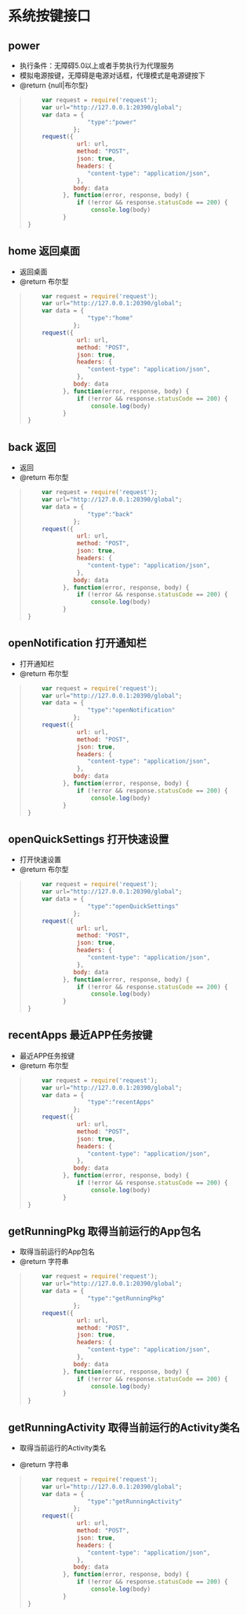# 系统按键接口

## power
* 执行条件：无障碍5.0以上或者手势执行为代理服务
* 模拟电源按键，无障碍是电源对话框，代理模式是电源键按下
* @return {null|布尔型}


> ```javascript
>     var request = require('request');
>     var url="http://127.0.0.1:20390/global";
>     var data = {
>                  "type":"power"
>              };
>     request({
>               url: url,
>               method: "POST",
>               json: true,
>               headers: {
>                  "content-type": "application/json",
>               },
>              body: data
>           }, function(error, response, body) {
>               if (!error && response.statusCode == 200) {
>                   console.log(body) 
>           }
> }
> ```


## home 返回桌面
* 返回桌面
* @return 布尔型 

> ```javascript
>     var request = require('request');
>     var url="http://127.0.0.1:20390/global";
>     var data = {
>                  "type":"home"
>              };
>     request({
>               url: url,
>               method: "POST",
>               json: true,
>               headers: {
>                  "content-type": "application/json",
>               },
>              body: data
>           }, function(error, response, body) {
>               if (!error && response.statusCode == 200) {
>                   console.log(body) 
>           }
> }
> ```


## back 返回
* 返回
* @return 布尔型 

> ```javascript
>     var request = require('request');
>     var url="http://127.0.0.1:20390/global";
>     var data = {
>                  "type":"back"
>              };
>     request({
>               url: url,
>               method: "POST",
>               json: true,
>               headers: {
>                  "content-type": "application/json",
>               },
>              body: data
>           }, function(error, response, body) {
>               if (!error && response.statusCode == 200) {
>                   console.log(body) 
>           }
> }
> ```


## openNotification 打开通知栏
* 打开通知栏
* @return 布尔型 

> ```javascript
>     var request = require('request');
>     var url="http://127.0.0.1:20390/global";
>     var data = {
>                  "type":"openNotification"
>              };
>     request({
>               url: url,
>               method: "POST",
>               json: true,
>               headers: {
>                  "content-type": "application/json",
>               },
>              body: data
>           }, function(error, response, body) {
>               if (!error && response.statusCode == 200) {
>                   console.log(body) 
>           }
> }
> ```


## openQuickSettings 打开快速设置
* 打开快速设置
* @return 布尔型 

> ```javascript
>     var request = require('request');
>     var url="http://127.0.0.1:20390/global";
>     var data = {
>                  "type":"openQuickSettings"
>              };
>     request({
>               url: url,
>               method: "POST",
>               json: true,
>               headers: {
>                  "content-type": "application/json",
>               },
>              body: data
>           }, function(error, response, body) {
>               if (!error && response.statusCode == 200) {
>                   console.log(body) 
>           }
> }
> ```


## recentApps 最近APP任务按键
* 最近APP任务按键
* @return 布尔型 

> ```javascript
>     var request = require('request');
>     var url="http://127.0.0.1:20390/global";
>     var data = {
>                  "type":"recentApps"
>              };
>     request({
>               url: url,
>               method: "POST",
>               json: true,
>               headers: {
>                  "content-type": "application/json",
>               },
>              body: data
>           }, function(error, response, body) {
>               if (!error && response.statusCode == 200) {
>                   console.log(body) 
>           }
> }
> ```


## getRunningPkg 取得当前运行的App包名

* 取得当前运行的App包名
* @return 字符串

> ```javascript
>     var request = require('request');
>     var url="http://127.0.0.1:20390/global";
>     var data = {
>                  "type":"getRunningPkg"
>              };
>     request({
>               url: url,
>               method: "POST",
>               json: true,
>               headers: {
>                  "content-type": "application/json",
>               },
>              body: data
>           }, function(error, response, body) {
>               if (!error && response.statusCode == 200) {
>                   console.log(body) 
>           }
> }
> ```


## getRunningActivity 取得当前运行的Activity类名

* 取得当前运行的Activity类名

* @return 字符串

> ```javascript
>     var request = require('request');
>     var url="http://127.0.0.1:20390/global";
>     var data = {
>                  "type":"getRunningActivity"
>              };
>     request({
>               url: url,
>               method: "POST",
>               json: true,
>               headers: {
>                  "content-type": "application/json",
>               },
>              body: data
>           }, function(error, response, body) {
>               if (!error && response.statusCode == 200) {
>                   console.log(body) 
>           }
> }
> ```

